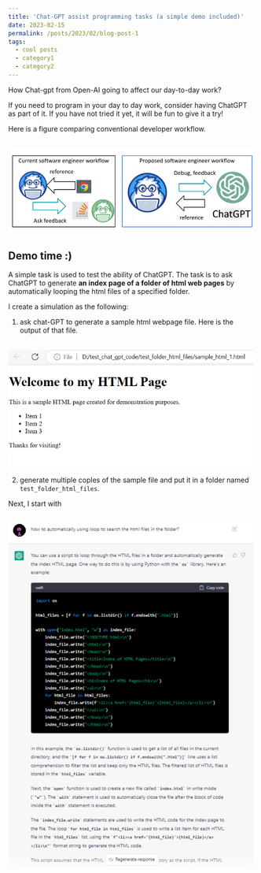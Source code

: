 ```yaml
---
title: 'Chat-GPT assist programming tasks (a simple demo included)'
date: 2023-02-15
permalink: /posts/2023/02/blog-post-1
tags:
  - cool posts
  - category1
  - category2
---
```


How Chat-gpt from Open-AI going to affect our day-to-day work?

If you need to program in your day to day work, consider having ChatGPT as part of it.
If you have not tried it yet, it will be fun to give it a try!

Here is a figure comparing conventional developer workflow. 

<br/><img src='/images/chat_gpt/flowchart_chatgpt_program.PNG' width="500" >


Demo time :) 
---
A simple task is used to test the ability of ChatGPT. The task is to ask ChatGPT to generate **an index page of a folder of html web pages** by automatically looping the html files of a specified folder. 

I create a simulation as the following: 

1. ask chat-GPT to generate a sample html webpage file. Here is the output of that file.

<br/><img src='/images/chat_gpt/example.PNG' width="500" >

2. generate multiple coples of the sample file and put it in a folder named ``` test_folder_html_files ```. 

 
 Next, I start with 

 <br/><img src='/images/chat_gpt/chat_gpt_request.PNG' width = "500"> 

 

